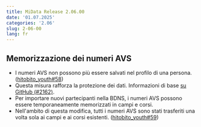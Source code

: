 ```yaml
---
title: MiData Release 2.06.00
date: '01.07.2025'
categories: '2.06'
slug: 2-06-00
lang: fr
---
```


## Memorizzazione dei numeri AVS
- I numeri AVS non possono più essere salvati nel profilo di una persona. ([hitobito_youth#58](https://github.com/hitobito/hitobito_youth/issues/58))
- Questa misura rafforza la protezione dei dati. Informazioni di base [su GitHub (#2162)](https://github.com/hitobito/hitobito/issues/2162).
- Per importare nuovi partecipanti nella BDNS, i numeri AVS possono essere temporaneamente memorizzati in campi e corsi.
- Nell'ambito di questa modifica, tutti i numeri AVS sono stati trasferiti una volta sola ai campi e ai corsi esistenti. ([hitobito_youth#59](https://github.com/hitobito/hitobito_youth/issues/59))
